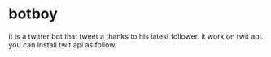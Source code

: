 # botboy
it is a twitter bot that tweet a thanks to his latest follower.
it work on twit api.
you can install twit api as follow.
